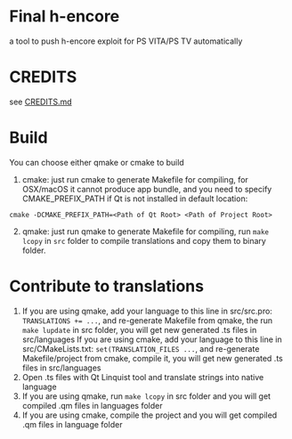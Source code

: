 # Final h-encore
a tool to push h-encore exploit for PS VITA/PS TV automatically

# CREDITS
see [CREDITS.md](CREDITS.md)

# Build
You can choose either qmake or cmake to build
1. cmake: just run cmake to generate Makefile for compiling, for OSX/macOS it cannot produce app bundle, and you need to specify CMAKE_PREFIX_PATH if Qt is not installed in default location:
```
cmake -DCMAKE_PREFIX_PATH=<Path of Qt Root> <Path of Project Root>
```
2. qmake: just run qmake to generate Makefile for compiling, run ```make lcopy``` in ```src``` folder to compile translations and copy them to binary folder.

# Contribute to translations
1. If you are using qmake, add your language to this line in src/src.pro: ```TRANSLATIONS += ...```, and re-generate Makefile from qmake, the run ```make lupdate``` in src folder, you will get new generated .ts files in src/languages
   If you are using cmake, add your language to this line in src/CMakeLists.txt: ```set(TRANSLATION_FILES ...```, and re-generate Makefile/project from cmake, compile it, you will get new generated .ts files in src/languages
2. Open .ts files with Qt Linquist tool and translate strings into native language
3. If you are using qmake, run ```make lcopy``` in src folder and you will get compiled .qm files in languages folder
4. If you are using cmake, compile the project and you will get compiled .qm files in language folder
